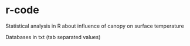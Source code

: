 # r-code
Statistical analysis in R about influence of canopy on surface temperature
  
Databases in txt (tab separated values)
